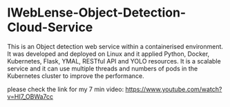 # IWebLense-Object-Detection-Cloud-Service
This is an Object detection web service within a containerised environment. It was developed and deployed on Linux and it applied Python, Docker, Kubernetes, Flask, YMAL, RESTful API and YOLO resources. It is a scalable service and it can use multiple threads and numbers of pods in the Kubernetes cluster to improve the performance. 

please check the link for my 7 min video:  https://www.youtube.com/watch?v=HI7_OBWa7cc


